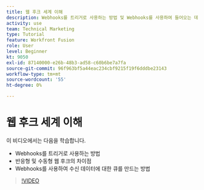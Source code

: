 ```yaml
---
title: 웹 후크 세계 이해
description: Webhooks를 트리거로 사용하는 방법 및 Webhooks를 사용하여 들어오는 데이터에 대한 큐를 만드는 방법을 [!DNL Adobe Workfront Fusion].
activity: use
team: Technical Marketing
type: Tutorial
feature: Workfront Fusion
role: User
level: Beginner
kt: 9050
exl-id: 87140000-e26b-48b3-ad58-c60b6be7a7fa
source-git-commit: 96f963bf5a44eac234cbf9215f19f6dddbe23143
workflow-type: tm+mt
source-wordcount: '55'
ht-degree: 0%

---
```


# 웹 후크 세계 이해

이 비디오에서는 다음을 학습합니다.

* Webhooks를 트리거로 사용하는 방법
* 반응형 및 수동형 웹 후크의 차이점
* Webhooks를 사용하여 수신 데이터에 대한 큐를 만드는 방법

>[!VIDEO](https://video.tv.adobe.com/v/335291/?quality=12)
